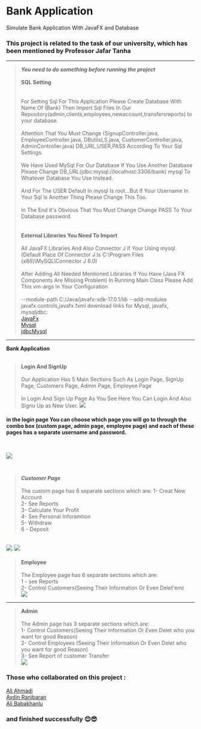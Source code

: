 # Bank Application
Simulate Bank Application With JavaFX and Database
### This project is related to the task of our university, which has been mentioned  by Professor Jafar Tanha
------------------------------------
>***You need to do something before running the project***
</br></br>
**SQL Setting**</br></br></br>
For Setting Sql For This Application Please Create Database With Name Of (Bank) Then Import Sql Files In Our Repository(admin,clients,employees,newaccount,transfersreports) to your database.</br></br>
Attention That You Must Change (SignupController.java, EmployeeController.java, DButilsLS.java, CustomerController.java, AdminController.java) DB_URL,USER,PASS According To Your Sql Settings.</br></br>We Have Used MySql For Our Database If You Use Another Database Please Change DB_URL(jdbc:mysql://localhost:3306/bank) mysql To Whatever Database You Use Instead.</br></br>
And For The USER Default In mysql Is root...But If Your Username In Your Sql Is Another Thing Please Change This Too.</br></br>
In The End It's Obvious That You Must Change Change PASS To Your Database password.</br></br></br>
**External Libraries You Need To Import**</br></br>
All JavaFX Libraries And Also Connector J If Your Using mysql.(Default Place Of Connector J Is C:\Program Files (x86)\MySQL\Connector J 8.0)
</br></br>
After Adding All Needed Mentioned Libraries If You Have (Java FX Components Are Missing Problem) In Running  Main Class Please Add This vm-args In Your Configuration</br></br>
--module-path C:/Java/javafx-sdk-17.0.1/lib --add-modules javafx.controls,javafx.fxml
download links for Mysql, javafx, mysqljdbc:                                                                   
 [JavaFx](https://openjfx.io/#)                                                                                           
[Mysql](https://dev.mysql.com/downloads/windows/installer/8.0.html)                                                                     
[jdbcMysql](https://dev.mysql.com/downloads/connector/j/)                                                                         
------------------------------------
**Bank Application**</br></br>
>**Login And SignUp**</br></br>
Our Application Has 5 Main Sections Such As Login Page, SignUp Page, Customers Page, Admin Page, Employee Page</br></br>
In Login And Sign Up Page As You See Here You Can Login And Also Signu Up as New User.
![](https://github.com/alibabakhanlu12/Bank-Application/blob/main/ScreenShots/SignupPage.png)

#### in  the login page You can choose which page you will go to through the combo box (custom page, admin page, employee page) and each of these pages has a separate username and password.</br></br>
![](https://github.com/alibabakhanlu12/Bank-Application/blob/main/ScreenShots/login.png)
</br></br>
------------------------------------
>***Customer Page***</br></br>
The custom page has 6 separate sections which are:
1- Creat New Account                       
2- See Reports                                                    
3-  Calculate Your Profit                             
4- See Personal Inforamtion                          
5- Withdraw                                       
6 - Deposit                        
 
![](https://github.com/alibabakhanlu12/Bank-Application/blob/main/ScreenShots/CustomerPage1.png)
![](https://github.com/alibabakhanlu12/Bank-Application/blob/main/ScreenShots/CustomerPage2.png)
------------------------------------
>**Employee**</br></br>
>The Employee page has 6 separate sections which are:                                                              
>1 - see Reports                                                                                           
>2- Control Customers(Seeing Their Information Or Even Delet'em)                                                                                  
![](https://github.com/alibabakhanlu12/Bank-Application/blob/main/ScreenShots/EmployeeMainPage.png)
------------------------------------
>**Admin**</br></br>
>The Admin page has 3 separate sections which are:                                                                      
>1-  Control Customers(Seeing Their Information Or Even Delet who you want for good Reason)                                                                           
>2-  Control Employees (Seeing Their Information Or Even Delet who you want for good Reason)                                                
>3- See Report of customer Transfer                                                                                  
![](https://github.com/alibabakhanlu12/Bank-Application/blob/main/ScreenShots/AdminPageOverall.png)


### Those who collaborated on this project :
[Ali Ahmadi](https://github.com/Ali-Ahmadii)                                                                                                                          
[Aydin Ranjbaran](https://github.com/aydinranjbaran)                                                                                                                   
[Ali Babakhanlu](https://github.com/alibabakhanlu12)
 
### and finished successfully 😊😎

